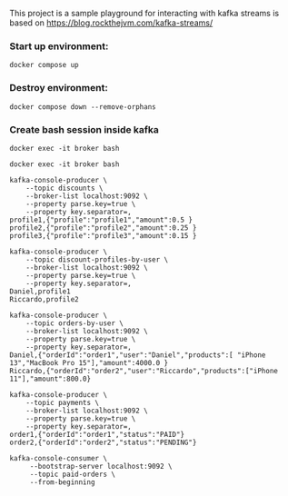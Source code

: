 This project is a sample playground for interacting with kafka streams is based
on https://blog.rockthejvm.com/kafka-streams/

### Start up environment:

```
docker compose up

```

### Destroy environment:

```
docker compose down --remove-orphans
```

### Create bash session inside kafka

```
docker exec -it broker bash
```

```
docker exec -it broker bash

kafka-console-producer \
    --topic discounts \
    --broker-list localhost:9092 \
    --property parse.key=true \
    --property key.separator=,
profile1,{"profile":"profile1","amount":0.5 }
profile2,{"profile":"profile2","amount":0.25 }
profile3,{"profile":"profile3","amount":0.15 }

kafka-console-producer \
    --topic discount-profiles-by-user \
    --broker-list localhost:9092 \
    --property parse.key=true \
    --property key.separator=,
Daniel,profile1
Riccardo,profile2 

kafka-console-producer \
    --topic orders-by-user \
    --broker-list localhost:9092 \
    --property parse.key=true \
    --property key.separator=,
Daniel,{"orderId":"order1","user":"Daniel","products":[ "iPhone 13","MacBook Pro 15"],"amount":4000.0 }
Riccardo,{"orderId":"order2","user":"Riccardo","products":["iPhone 11"],"amount":800.0}

kafka-console-producer \
    --topic payments \
    --broker-list localhost:9092 \
    --property parse.key=true \
    --property key.separator=,
order1,{"orderId":"order1","status":"PAID"}
order2,{"orderId":"order2","status":"PENDING"}

kafka-console-consumer \
     --bootstrap-server localhost:9092 \
     --topic paid-orders \
     --from-beginning
```  